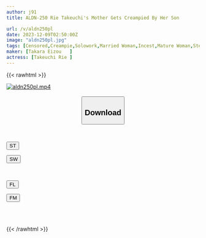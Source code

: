 ```yaml
---
author: j91
title: ALDN-250 Rie Takeuchi's Mother Gets Creampied By Her Son

url: /v/aldn250pl
date: 2023-12-09T02:50:00Z
image: "aldn250pl.jpg"
tags: [Censored,Creampie,Solowork,Married Woman,Incest,Mature Woman,Stepmother	 ]
maker: [Takara Eizou   ]
actress: [Takeuchi Rie ]
---
```



{{< rawhtml >}}

<div class="video" data-videoid="d3KVGY4m4pSkw6g">
    <a href="javascript:;">
        <img src="/v/aldn250pl/aldn250pl.jpg" width="WIDTH" height="HEIGHT" alt="aldn250pl.mp4" loading="lazy">
    </a>
</div>

<script type="text/javascript" src="https://j91.asia/asset/on-demand-st.js"></script>

<br>
  <link rel="stylesheet" href="https://j91.asia/asset/bs5.css">
  
  <center>
  <button class="btn btn-primary" type="button" data-bs-toggle="collapse" data-bs-target=".multi-collapse" aria-expanded="false" aria-controls="multiCollapseExample1 multiCollapseExample2"><h2>Download</h2></button></center>
</p>
<div class="row">
  <div class="col">
    <div class="collapse multi-collapse" id="multiCollapseExample1">
      <div class="card card-body">
	      	      <br>
<div class="buttons">  
<p><a href="https://streamtape.to/v/d3KVGY4m4pSkw6g" target="_blank"><button class="btn-hover color-3"><i class="fa fa-download"></i> ST</button></a></p>
<p><a href="https://flaswish.com/bvx38qe5nt27" target="_blank"><button class="btn-hover color-2"><i class="fa fa-download"></i> SW</button></a></p></div>
    </div>
  </div>
</div>
  <div class="col">
    <div class="collapse multi-collapse" id="multiCollapseExample2">
      <div class="card card-body">
	      <br>
<div class="buttons">
<p><a href="javascript:;" target="_blank"><button class="btn-hover color-9"><i class="fa fa-download"></i> FL</button></a></p>
<p><a href="javascript:;" target="_blank"><button class="btn-hover color-8"><i class="fa fa-download"></i> FM</button></a></p></div>
<br><br>
      </div>
    </div>
  </div>
</div>

{{< /rawhtml >}}